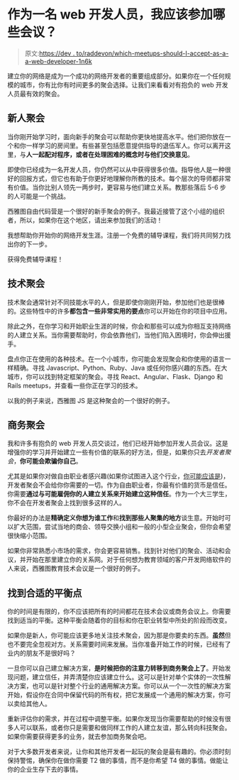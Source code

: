 # 作为一名 web 开发人员，我应该参加哪些会议？

> 原文:[https://dev . to/raddevon/which-meetups-should-I-accept-as-a-a-web-developer-1n6k](https://dev.to/raddevon/which-meetups-should-i-attend-as-a-web-developer-1n6k)

建立你的网络是成为一个成功的网络开发者的重要组成部分。如果你在一个任何规模的城市，你有比你有时间更多的聚会选择。让我们来看看对有抱负的 web 开发人员最有效的聚会。

## [](#newbiefocused-meetups)新人聚会

当你刚开始学习时，面向新手的聚会可以帮助你更快地提高水平。他们把你放在一个和你一样学习的房间里。有些甚至包括愿意提供指导的退伍军人。你可以离开这里，与**人一起配对程序，或者在处理困难的概念时与他们交换意见**。

即使你已经成为一名开发人员，你仍然可以从中获得很多价值。指导他人是一种很好的回报方式，但它也有助于你更好地理解你所教的技术。每个层次的导师都非常有价值。当你比别人领先一两步时，更容易与他们建立关系。教那些落后 5-6 步的人可能是一个挑战。

西雅图自由代码营是一个很好的新手聚会的例子。我最近接管了这个小组的组织者，所以，如果你在这个地区，请出来参加我们的活动！

我想帮助你开始你的网络开发生涯。注册一个免费的辅导课程，我们将共同努力找出你的下一步。

获得免费辅导课程！

## [](#technologyspecific-meetups)技术聚会

技术聚会通常针对不同技能水平的人，但是即使你刚刚开始，参加他们也是很棒的。这些特性中的许多**都包含一些非常实用的要点**你可以开始在你的项目中应用。

除此之外，在你学习和开始职业生涯的时候，你会和那些可以成为你相互支持网络的人建立关系。当你需要帮助时，你会依靠他们，当他们陷入困境时，你会伸出援手。

盘点你正在使用的各种技术。在一个小城市，你可能会发现聚会和你使用的语言一样精确。寻找 Javascript、Python、Ruby、Java 或任何你感兴趣的东西。在大城市，你可以找到特定框架的聚会。寻找 React、Angular、Flask、Django 和 Rails meetups，并查看一些你正在学习的技术。

以我的例子来说，西雅图 JS 是这种聚会的一个很好的例子。

## [](#business-meetups)商务聚会

我和许多有抱负的 web 开发人员交谈过，他们已经开始参加开发人员会议。这是增强你的学习并开始建立一些有价值的联系的好方法，但是，如果你只去*开发者聚会*，**你可能会欺骗你自己**。

尤其是如果你对做自由职业者感兴趣(如果你试图进入这个行业，[你可能应该是](https://raddevon.com/articles/inverted-career-path/))，开发者聚会不会给你你需要的一切。作为自由职业者，你最有价值的货币是信任。你需要**通过与可能雇佣你的人建立关系来开始建立这种信任**。作为一个大三学生，你不会在开发者聚会上找到很多这样的人。

你最好的办法是**精确定义你想为谁工作**和**找到那些人聚集的地方**谈生意。开始时可以扩大范围，尝试当地的商会、领导交换小组和一般的小型企业聚会，但你会希望很快缩小范围。

如果你非常熟悉小市场的需求，你会更容易销售。找到针对他们的聚会、活动和会议，并开始在那里建立你的关系网。对于任何想为教育领域的客户开发网络软件的人来说，西雅图教育技术会议是一个很好的例子。

## [](#finding-the-right-balance)找到合适的平衡点

你的时间是有限的，你不应该把所有的时间都花在技术会议或商务会议上。你需要找到适当的平衡。这种平衡会随着你的目标和你在职业转型中所处的阶段而改变。

如果你是新人，你可能应该更多地关注技术聚会，因为那是你要卖的东西。**虽然**但也不要完全忽视对方。关系需要时间来发展。当你准备开始工作的时候，已经有了业内的朋友不是很好吗？

一旦你可以自己建立解决方案，**是时候把你的注意力转移到商务聚会上了**。开始发现问题，建立信任，并弄清楚你应该建立什么。这可以是针对单个实体的一次性解决方案，也可以是针对整个行业的通用解决方案。你可以从一个一次性的解决方案开始，假设你在合同中保留代码的所有权，把它发展成一个通用的解决方案，你可以卖给其他人。

重新评估你的需求，并在过程中调整平衡。如果你发现当你需要帮助的时候没有很多人可以联系，或者你只是需要和做同样工作的人建立友谊，那么转向科技聚会。如果你需要获得更多的业务，就去参加商务聚会吧。

对于大多数开发者来说，让你和其他开发者一起玩的聚会是最有趣的。你必须时刻保持警惕，确保你在做你需要 T2 做的事情，而不是你希望 T4 做的事情。做能让你的企业生存下去的事情。